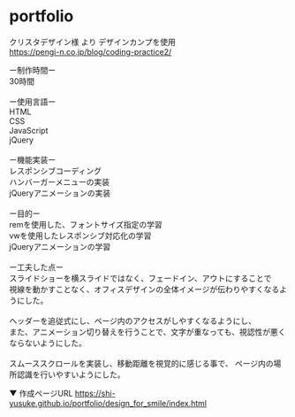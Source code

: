 # portfolio


クリスタデザイン様 より デザインカンプを使用 <br>
https://pengi-n.co.jp/blog/coding-practice2/

ー制作時間ー<br>
30時間<br>
<br>
ー使用言語ー<br>
HTML<br>
CSS<br>
JavaScript<br>
jQuery<br>
<br>
ー機能実装ー<br>
レスポンシブコーディング<br>
ハンバーガーメニューの実装<br>
jQueryアニメーションの実装<br>
<br>
ー目的ー<br>
remを使用した、フォントサイズ指定の学習<br>
vwを使用したレスポンシブ対応化の学習<br>
jQueryアニメーションの学習<br>
<br>
ー工夫した点ー<br>
スライドショーを横スライドではなく、フェードイン、アウトにすることで<br>
視線を動かすことなく、オフィスデザインの全体イメージが伝わりやすくなるようにした。<br>
<br>
ヘッダーを追従式にし、ページ内のアクセスがしやすくなるようにし、<br>
また、アニメーション切り替えを行うことで、文字が重なっても、視認性が悪くならないようにした。<br>
<br>
スムーススクロールを実装し、移動距離を視覚的に感じる事で、
ページ内の場所認識を行いやすいようにした。

▼ 作成ページURL
https://shi-yusuke.github.io/portfolio/design_for_smile/index.html